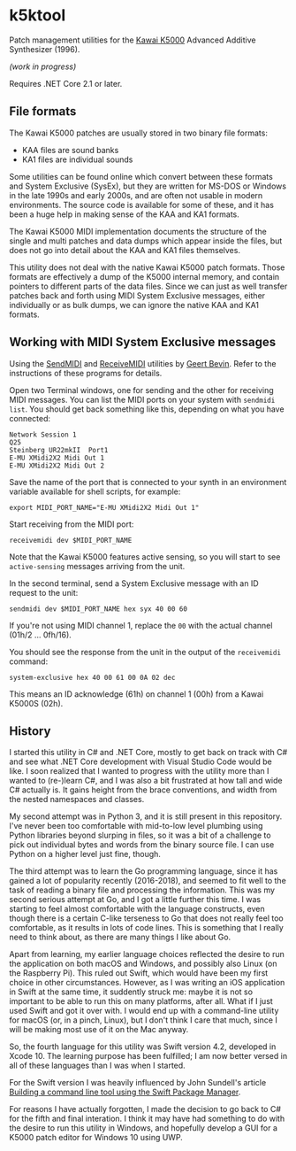# k5ktool

Patch management utilities for the 
[Kawai K5000](https://en.wikipedia.org/wiki/Kawai_K5000)
Advanced Additive Synthesizer (1996).

_(work in progress)_

Requires .NET Core 2.1 or later.

## File formats

The Kawai K5000 patches are usually stored in two binary file formats:

- KAA files are sound banks
- KA1 files are individual sounds

Some utilities can be found online which convert between these formats
and System Exclusive (SysEx), but they are written for MS-DOS or Windows
in the late 1990s and early 2000s, and are often not usable in modern
environments. The source code is available for some of these, and it has
been a huge help in making sense of the KAA and KA1 formats.

The Kawai K5000 MIDI implementation documents the structure of the
single and multi patches and data dumps which appear inside the files, 
but does not go into detail about the KAA and KA1 files themselves.

This utility does not deal with the native Kawai K5000 patch formats.
Those formats are effectively a dump of the K5000 internal memory, and
contain pointers to different parts of the data files. Since we can
just as well transfer patches back and forth using MIDI System Exclusive
messages, either individually or as bulk dumps, we can ignore the native 
KAA and KA1 formats.

## Working with MIDI System Exclusive messages

Using the [SendMIDI](https://github.com/gbevin/SendMIDI) 
and [ReceiveMIDI](https://github.com/gbevin/ReceiveMIDI) utilities 
by [Geert Bevin](https://github.com/gbevin). Refer to the instructions
of these programs for details.

Open two Terminal windows, one for sending and the other for receiving MIDI messages.
You can list the MIDI ports on your system with `sendmidi list`. You should get back something
like this, depending on what you have connected:

    Network Session 1
    Q25
    Steinberg UR22mkII  Port1
    E-MU XMidi2X2 Midi Out 1
    E-MU XMidi2X2 Midi Out 2

Save the name of the port that is connected to your synth in an environment variable available
for shell scripts, for example:

    export MIDI_PORT_NAME="E-MU XMidi2X2 Midi Out 1"

Start receiving from the MIDI port:

    receivemidi dev $MIDI_PORT_NAME

Note that the Kawai K5000 features active sensing, so you will start to see `active-sensing` 
messages arriving from the unit.

In the second terminal, send a System Exclusive message with an ID request to the unit:

    sendmidi dev $MIDI_PORT_NAME hex syx 40 00 60

If you're not using MIDI channel 1, replace the `00` with the actual channel (01h/2 ... 0fh/16).

You should see the response from the unit in the output of the `receivemidi` command:

    system-exclusive hex 40 00 61 00 0A 02 dec

This means an ID acknowledge (61h) on channel 1 (00h) from a Kawai K5000S (02h).

## History

I started this utility in C# and .NET Core, mostly to get back on track
with C# and see what .NET Core development with Visual Studio Code would
be like. I soon realized that I wanted to progress with the utility more
than I wanted to (re-)learn C#, and I was also a bit frustrated at how
tall and wide C# actually is. It gains height from the brace
conventions, and width from the nested namespaces and classes.

My second attempt was in Python 3, and it is still present in this
repository. I've never been too comfortable with mid-to-low level
plumbing using Python libraries beyond slurping in files, so it was a
bit of a challenge to pick out individual bytes and words from the binary
source file. I can use Python on a higher level just fine, though.

The third attempt was to learn the Go programming language, since it has
gained a lot of popularity recently (2016-2018), and seemed to fit well
to the task of reading a binary file and processing the information. This
was my second serious attempt at Go, and I got a little further this time.
I was starting to feel almost comfortable with the language constructs,
even though there is a certain C-like terseness to Go that does not really 
feel too comfortable, as it results in lots of code lines. This is something
that I really need to think about, as there are many things I like about Go.

Apart from learning, my earlier language choices reflected the desire to
run the application on both macOS and Windows, and possibly also Linux
(on the Raspberry Pi). This ruled out Swift, which would have been my
first choice in other circumstances. However, as I was writing an iOS 
application in Swift at the same time, it suddently struck me: maybe it
is not so important to be able to run this on many platforms, after all.
What if I just used Swift and got it over with. I would end up with a 
command-line utility for macOS (or, in a pinch, Linux), but I don't think
I care that much, since I will be making most use of it on the Mac anyway.

So, the fourth language for this utility was Swift version 4.2, developed 
in Xcode 10. The learning purpose has been fulfilled; I am now better versed 
in all of these languages than I was when I started.

For the Swift version I was heavily influenced by John Sundell's
article [Building a command line tool using the Swift Package Manager](https://www.swiftbysundell.com/posts/building-a-command-line-tool-using-the-swift-package-manager).

For reasons I have actually forgotten, I made the decision to go back to
C# for the fifth and final interation. I think it may have had something
to do with the desire to run this utility in Windows, and hopefully develop
a GUI for a K5000 patch editor for Windows 10 using UWP.
